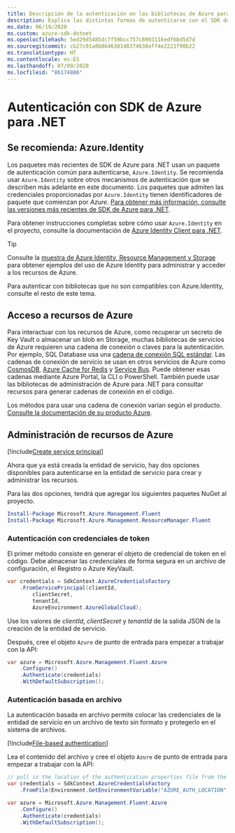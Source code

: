 ```yaml
---
title: Descripción de la autenticación en las bibliotecas de Azure para .NET
description: Explica las distintas formas de autenticarse con el SDK de Azure para .NET.
ms.date: 06/19/2020
ms.custom: azure-sdk-dotnet
ms.openlocfilehash: 5ed29d5485dc7f59bcc757c8903116edf6bd5d7d
ms.sourcegitcommit: cb27c01a8b0b4630148374638aff4e2221f90b22
ms.translationtype: HT
ms.contentlocale: es-ES
ms.lasthandoff: 07/09/2020
ms.locfileid: "86174886"
---
```

# <a name="authenticate-with-the-azure-sdk-for-net"></a>Autenticación con SDK de Azure para .NET

## <a name="recommended-azureidentity"></a>Se recomienda: Azure.Identity

Los paquetes más recientes de SDK de Azure para .NET usan un paquete de autenticación común para autenticarse, `Azure.Identity`. Se recomienda usar `Azure.Identity` sobre otros mecanismos de autenticación que se describen más adelante en este documento. Los paquetes que admiten las credenciales proporcionadas por `Azure.Identity` tienen identificadores de paquete que comienzan por *Azure*. [Para obtener más información, consulte las versiones más recientes de SDK de Azure para .NET](https://azure.github.io/azure-sdk/releases/latest/index.html#net).

Para obtener instrucciones completas sobre cómo usar `Azure.Identity` en el proyecto, consulte la documentación de [Azure Identity Client para .NET](/dotnet/api/overview/azure/identity-readme).

> [!TIP]
> Consulte la [muestra de Azure Identity, Resource Management y Storage](/samples/dotnet/samples/azure-identity-resource-management-storage/) para obtener ejemplos del uso de Azure Identity para administrar y acceder a los recursos de Azure.

Para autenticar con bibliotecas que no son compatibles con Azure.Identity, consulte el resto de este tema.

## <a name="access-azure-resources"></a>Acceso a recursos de Azure

Para interactuar con los recursos de Azure, como recuperar un secreto de Key Vault o almacenar un blob en Storage, muchas bibliotecas de servicios de Azure requieren una cadena de conexión o claves para la autenticación. Por ejemplo, SQL Database usa una [cadena de conexión SQL estándar](https://docs.microsoft.com/azure/azure-sql/database/connect-query-dotnet-core). Las cadenas de conexión de servicio se usan en otros servicios de Azure como [CosmosDB](/azure/cosmos-db/), [Azure Cache for Redis](/azure/azure-cache-for-redis/cache-dotnet-how-to-use-azure-redis-cache) y [Service Bus](/azure/service-bus-messaging/service-bus-dotnet-get-started-with-queues). Puede obtener esas cadenas mediante Azure Portal, la CLI o PowerShell. También puede usar las bibliotecas de administración de Azure para .NET para consultar recursos para generar cadenas de conexión en el código.

Los métodos para usar una cadena de conexión varían según el producto. [Consulte la documentación de su producto Azure](/azure/?product=featured).

## <a name="manage-azure-resources"></a>Administración de recursos de Azure

[!include[Create service principal](includes/create-sp.md)]

Ahora que ya está creada la entidad de servicio, hay dos opciones disponibles para autenticarse en la entidad de servicio para crear y administrar los recursos.

Para las dos opciones, tendrá que agregar los siguientes paquetes NuGet al proyecto.

```powershell
Install-Package Microsoft.Azure.Management.Fluent
Install-Package Microsoft.Azure.Management.ResourceManager.Fluent
```

### <a name="authenticate-with-token-credentials"></a>Autenticación con credenciales de token

El primer método consiste en generar el objeto de credencial de token en el código. Debe almacenar las credenciales de forma segura en un archivo de configuración, el Registro o Azure KeyVault.

```csharp
var credentials = SdkContext.AzureCredentialsFactory
    .FromServicePrincipal(clientId,
        clientSecret,
        tenantId,
        AzureEnvironment.AzureGlobalCloud);
```

Use los valores de *clientId*, *clientSecret* y *tenantId* de la salida JSON de la creación de la entidad de servicio.

Después, cree el objeto `Azure` de punto de entrada para empezar a trabajar con la API:

```csharp
var azure = Microsoft.Azure.Management.Fluent.Azure
    .Configure()
    .Authenticate(credentials)
    .WithDefaultSubscription();
```

### <a name="file-based-authentication"></a><a name="mgmt-file"></a>Autenticación basada en archivo

La autenticación basada en archivo permite colocar las credenciales de la entidad de servicio en un archivo de texto sin formato y protegerlo en el sistema de archivos.

[!include[File-based authentication](includes/file-based-auth.md)]

Lea el contenido del archivo y cree el objeto `Azure` de punto de entrada para empezar a trabajar con la API:

```csharp
// pull in the location of the authentication properties file from the environment
var credentials = SdkContext.AzureCredentialsFactory
    .FromFile(Environment.GetEnvironmentVariable("AZURE_AUTH_LOCATION"));

var azure = Microsoft.Azure.Management.Fluent.Azure
    .Configure()
    .Authenticate(credentials)
    .WithDefaultSubscription();
```
